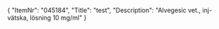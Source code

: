 {
  "ItemNr": "045184",
  "Title": "test",
  "Description": "Alvegesic vet., inj-vätska, lösning 10 mg/ml"
}